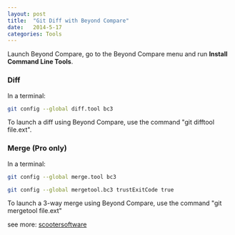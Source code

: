 ```yaml
---
layout: post
title:  "Git Diff with Beyond Compare"
date:   2014-5-17
categories: Tools
---
```


Launch Beyond Compare, go to the Beyond Compare menu and run **Install Command Line Tools**.

### Diff

In a terminal:

```bash
git config --global diff.tool bc3
```

To launch a diff using Beyond Compare, use the command "git difftool file.ext".

### Merge (Pro only)

In a terminal:

```bash
git config --global merge.tool bc3
```

```bash
git config --global mergetool.bc3 trustExitCode true
```

To launch a 3-way merge using Beyond Compare, use the command "git mergetool file.ext"

see more: <a href="http://www.scootersoftware.com/support.php?zz=kb_vcs_osx" target="_blank">scootersoftware</a>
